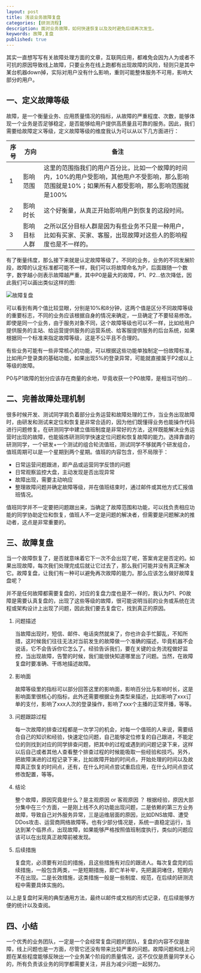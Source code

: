 ```yaml
---
layout: post
title: 浅谈业务故障复盘
categories: [研测流程]
description: 面对业务故障，如何快速恢复以及及时避免后续再次发生。
keywords: 故障,复盘
published: true
---
```


其实一直想写写有关故障处理方面的文章，互联网应用，都难免会因为人为或者不可抗的原因导致线上故障，只要业务在线上跑都有出现故障的风险，轻则只是其中某台机器down掉，实际对用户没有什么影响，重则可能整体服务不可用，影响大部分的用户。

## 一、定义故障等级

故障，是一个衡量业务、应用质量情况的指标，从故障的严重程度、次数，能够体现一个业务是否足够稳定，是否能够给用户提供高质量且可靠的服务。因此，我们需要给故障定义等级，定义故障等级的维度我认为可以从以下几方面进行：

| 序号 | 方向         | 备注                                                         |
| ---- | ------------ | ------------------------------------------------------------ |
| 1    | 影响范围     | 这里的范围指我们的用户百分比，比如一个故障的时间内，10%的用户受影响，其他用户不受影响，那么影响范围就是10%；如果所有人都受影响，那么影响范围就是100% |
| 2    | 影响时长     | 这个好衡量，从真正开始影响用户到恢复的这段时间。             |
| 3    | 影响目标人群 | 之所以区分目标人群是因为有些业务不只是一种用户，比如有买家、买家、客服，出现故障对这些人的影响程度也是不一样的。 |

有了衡量纬度，那么接下来就是认定故障等级了。不同的业务，业务的不同发展阶段，故障的认定标准都可能不一样，我们可以将故障命名为P，后面跟随一个数字，数字越小则表示故障越严重，其中P0是最大的故障，P1、P2...依次降低，因此我们可以画出类似这样的图:

![故障复盘](http://processon.com/chart_image/5ed05e31f346fb6907242fef.png)

可以看到有两个值比较显眼，分别是10%和8分钟，这两个值是区分不同故障等级的重要标志，不同的业务应该根据自身的情况来确定，一旦确定了不要轻易修改。即使是同一个业务，由于服务对象不同，这个故障等级也可以不一样，比如给用户提供服务的主站、给运营提供服务的运营系统、给客服提供服务的后台系统，如果根据同一个标准来指定故障等级，这是不公平且不合理的。

有些业务可能有一些非常核心的功能，可以根据这些功能单独制定一份故障标准，比如用户登录类的基础功能，如果出现5%的登录异常，可能就直接属于P2或以上等级的故障。

P0与P1故障的划分应该存在商量的余地，毕竟收获一个P0故障，是相当可怕的...

## 二、完善故障处理机制

很多时候开发、测试同学肩负着部分业务运营和故障处理的工作，当业务出现故障时，由研发和测试来定位和恢复是非常合适的，因为他们既懂得业务也能操作代码进行问题修复。在研测同学中建立值班制度是非常好的方法，这样既能解决业务运营时出现的故障，也能锻炼研测同学快速定位问题和恢复故障的能力。选择靠谱的研测同学，一个研发+一个测试的组合轮流值班，测试同学不够就两个研发组合，值班周期可以是一个星期到两个星期。值班的内容包含，但不局限于：

- 日常运营问题跟进，即产品或运营同学反馈的问题
- 日常观察监控大盘，主动发现是否出现异常
- 故障出现，需要主动响应
- 整理故障问题并确定故障等级，并在值班结束时，通过邮件或其他方式汇报值班情况。

值班同学并不一定要把问题跟出来，当确定了故障范围和功能，可以找负责相应功能的同学协助定位和恢复，值班人不一定是问题的解决者，但需要是问题解决的推动者，这点是非常重要的。



## 三、故障复盘

当一个故障恢复了，是否就意味着它下一次不会出现了呢，答案肯定是否定的。如果出现故障，每次我们处理完成后就让它过去了，那么我们可能并没有真正解决它。故障复盘，让我们有一种可以避免再次故障的能力。那么应该怎么做好故障复盘呢？

并不是任何故障都需要复盘的，对应的复盘力度也是不一样的，我认为P1、P0故障是需要认真复盘的，出现了这些等级的故障，很可能说明当前的业务或系统在流程或架构设计上出现了问题，因此我们要去复盘它，找到真正的原因。

1. 问题描述

   当故障出现时，短信、邮件、电话突然就来了，你也许会手忙脚乱，不知所措，这时候我们往往无法对当前发生的故障做一个准确的描述，毕竟机器不会说话，它不会告诉你它怎么了。经验告诉我们，要在关键的业务流程做好监控，当出现故障，告警的时候，我们能很快知道哪里出了问题。当然，在故障复盘时要准确、干练地描述故障。

2. 影响面

   故障等级里的指标可以部分回答这里的影响面，影响百分比与影响时长，这是影响面里很核心的指标，此外还需要根据业务类型来描述，比如影响了xxx订单的支付，影响了xxx人次的登录操作，影响了xxx个主播的正常开播，等等。

3. 问题跟踪过程

   每一次故障的排查过程都是一次学习的机会，对每一个值班的人来说，需要结合自己的知识和经验，快速定位问题，自己能够定位修复的自己跟进，不能定位的则找到对应的同学排查问题，把其中的过程或遇到的问题记录下来，这样以后自己或者其他人查看整个排查过程的时候能吸取一些经验和技巧。另外，把故障演进的过程记录下来，比如故障开始的时间点，开始处理的时间以及故障真正恢复的时间点，还有，在什么时间点尝试重启应用，在什么时间点尝试修改配置，等等。

4. 结论

   整个故障，原因究竟是什么？是主观原因 or 客观原因 ？ 根据经验，原因大部分集中在三个方面，一是刚上线不久的功能出现问题，二是依赖的第三方业务故障，导致自己对外服务异常，三是运维层面的原因，比如DNS故障、遭受DDos攻击、运营商网络故障等。也有少部分情况是，系统一直稳定运行，当达到某个临界点，出现故障，如果能够严格按照值班制度执行，类似的问题应该可以在出现真正故障前被发现。

5. 后续措施

   复盘完，必须要有对应的措施，且这些措施有对应的跟进人。每次复盘完的后续措施，一般包含两类，一是短期措施，即亡羊补牢，先把漏洞堵住，短期内不在出现。二是长效措施，这类措施一般是一些制度、规范，在后续的研测流程中需要具体实施的。

以上是复盘时采用的典型通用方法，最终以邮件或文档的形式记录，在后续能够方便的统计以及查阅。

## 四、小结

一个优秀的业务团队，一定是一个会经常复盘问题的团队，复盘的内容不仅是故障，线上问题也是一方面，尽管它还没有带来比较严重的问题。故障问题和线上问题在某些程度能够反映出一个业务某个阶段的质量情况，这不仅仅是质量同学关心的，所有负责该业务的同学都需要关注，并且为减少问题一起努力。



